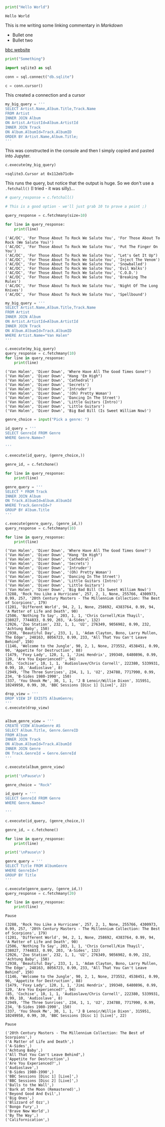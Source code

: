 ```python
print("Hello World")
```

    Hello World


This is me writing some linking commentary in _Markdown_
- Bullet one
- Bullet two

[bbc website](http://bbc.co.uk)


```python
print("Something")
```


```python
import sqlite3 as sql

conn = sql.connect("db.sqlite")

c = conn.cursor()
```

This created a connection and a cursor



```python
my_big_query = '''
SELECT Artist.Name,Album.Title,Track.Name
FROM Artist
INNER JOIN Album
ON Artist.ArtistId=Album.ArtistId
INNER JOIN Track
ON Album.AlbumId=Track.AlbumID
ORDER BY Artist.Name,Album.Title;
'''
```

This was constructed in the console and then I simply copied and pasted into Jupyter.


```python
c.execute(my_big_query)

```




    <sqlite3.Cursor at 0x112eb71c0>



This runs the query, but notice that the output is huge. So we don't use a `.fetchall()` (I tried - it was silly)...


```python
# query_response = c.fetchall()

# This is a good option - we'll just grab 10 to prove a point ;)

query_response = c.fetchmany(size=10)
```




```python
for line in query_response:
    print(line)

```

    ('AC/DC', 'For Those About To Rock We Salute You', 'For Those About To Rock (We Salute You)')
    ('AC/DC', 'For Those About To Rock We Salute You', 'Put The Finger On You')
    ('AC/DC', 'For Those About To Rock We Salute You', "Let's Get It Up")
    ('AC/DC', 'For Those About To Rock We Salute You', 'Inject The Venom')
    ('AC/DC', 'For Those About To Rock We Salute You', 'Snowballed')
    ('AC/DC', 'For Those About To Rock We Salute You', 'Evil Walks')
    ('AC/DC', 'For Those About To Rock We Salute You', 'C.O.D.')
    ('AC/DC', 'For Those About To Rock We Salute You', 'Breaking The Rules')
    ('AC/DC', 'For Those About To Rock We Salute You', 'Night Of The Long Knives')
    ('AC/DC', 'For Those About To Rock We Salute You', 'Spellbound')



```python
my_big_query = '''
SELECT Artist.Name,Album.Title,Track.Name
FROM Artist
INNER JOIN Album
ON Artist.ArtistId=Album.ArtistId
INNER JOIN Track
ON Album.AlbumId=Track.AlbumID
WHERE Artist.Name="Van Halen"
'''

c.execute(my_big_query)
query_response = c.fetchmany(10)
for line in query_response:
    print(line)
```

    ('Van Halen', 'Diver Down', 'Where Have All The Good Times Gone?')
    ('Van Halen', 'Diver Down', "Hang 'Em High")
    ('Van Halen', 'Diver Down', 'Cathedral')
    ('Van Halen', 'Diver Down', 'Secrets')
    ('Van Halen', 'Diver Down', 'Intruder')
    ('Van Halen', 'Diver Down', '(Oh) Pretty Woman')
    ('Van Halen', 'Diver Down', 'Dancing In The Street')
    ('Van Halen', 'Diver Down', 'Little Guitars (Intro)')
    ('Van Halen', 'Diver Down', 'Little Guitars')
    ('Van Halen', 'Diver Down', 'Big Bad Bill (Is Sweet William Now)')



```python
genre_choice = input("Pick a genre: ")

id_query = '''
SELECT GenreId FROM Genre
WHERE Genre.Name=?

'''

c.execute(id_query, (genre_choice,))

genre_id, = c.fetchone()

for line in query_response:
    print(line)

genre_query = '''
SELECT * FROM Track
INNER JOIN Album
ON Track.AlbumId=Album.AlbumId
WHERE Track.GenreId=?
GROUP BY Album.Title
'''

c.execute(genre_query, (genre_id,))
query_response = c.fetchmany(10)

for line in query_response:
    print(line)

```

    ('Van Halen', 'Diver Down', 'Where Have All The Good Times Gone?')
    ('Van Halen', 'Diver Down', "Hang 'Em High")
    ('Van Halen', 'Diver Down', 'Cathedral')
    ('Van Halen', 'Diver Down', 'Secrets')
    ('Van Halen', 'Diver Down', 'Intruder')
    ('Van Halen', 'Diver Down', '(Oh) Pretty Woman')
    ('Van Halen', 'Diver Down', 'Dancing In The Street')
    ('Van Halen', 'Diver Down', 'Little Guitars (Intro)')
    ('Van Halen', 'Diver Down', 'Little Guitars')
    ('Van Halen', 'Diver Down', 'Big Bad Bill (Is Sweet William Now)')
    (3288, 'Rock You Like a Hurricane', 257, 2, 1, None, 255766, 4300973, 0.99, 257, '20th Century Masters - The Millennium Collection: The Best of Scorpions', 179)
    (1201, 'Different World', 94, 2, 1, None, 258692, 4383764, 0.99, 94, 'A Matter of Life and Death', 90)
    (2506, 'Nothing To Say', 203, 1, 1, 'Chris Cornell/Kim Thayil', 238027, 7744833, 0.99, 203, 'A-Sides', 132)
    (2926, 'Zoo Station', 232, 1, 1, 'U2', 276349, 9056902, 0.99, 232, 'Achtung Baby', 150)
    (2938, 'Beautiful Day', 233, 1, 1, 'Adam Clayton, Bono, Larry Mullen, The Edge', 248163, 8056723, 0.99, 233, "All That You Can't Leave Behind", 150)
    (1146, 'Welcome to the Jungle', 90, 2, 1, None, 273552, 4538451, 0.99, 90, 'Appetite for Destruction', 88)
    (1479, 'Foxy Lady', 120, 1, 1, 'Jimi Hendrix', 199340, 6480896, 0.99, 120, 'Are You Experienced?', 94)
    (85, 'Cochise', 10, 1, 1, 'Audioslave/Chris Cornell', 222380, 5339931, 0.99, 10, 'Audioslave', 8)
    (2949, 'The Three Sunrises', 234, 1, 1, 'U2', 234788, 7717990, 0.99, 234, 'B-Sides 1980-1990', 150)
    (337, 'You Shook Me', 30, 1, 1, 'J B Lenoir/Willie Dixon', 315951, 10249958, 0.99, 30, 'BBC Sessions [Disc 1] [Live]', 22)



```python
drop_view = '''
DROP VIEW IF EXISTS AlbumGenre;
'''
c.execute(drop_view)


album_genre_view = '''
CREATE VIEW AlbumGenre AS
SELECT Album.Title, Genre.GenreID
FROM Album
INNER JOIN Track
ON Album.AlbumId=Track.AlbumId
INNER JOIN Genre
ON Track.GenreId = Genre.GenreId
'''

c.execute(album_genre_view)

print('\nPause\n')

genre_choice = "Rock"

id_query = '''
SELECT GenreId FROM Genre
WHERE Genre.Name=?

'''

c.execute(id_query, (genre_choice,))

genre_id, = c.fetchone()

for line in query_response:
    print(line)

print('\nPause\n')

genre_query = '''
SELECT Title FROM AlbumGenre
WHERE GenreId=?
GROUP BY Title
'''

c.execute(genre_query, (genre_id,))
query_response = c.fetchmany(20)

for line in query_response:
    print(line)
```

    
    Pause
    
    (3288, 'Rock You Like a Hurricane', 257, 2, 1, None, 255766, 4300973, 0.99, 257, '20th Century Masters - The Millennium Collection: The Best of Scorpions', 179)
    (1201, 'Different World', 94, 2, 1, None, 258692, 4383764, 0.99, 94, 'A Matter of Life and Death', 90)
    (2506, 'Nothing To Say', 203, 1, 1, 'Chris Cornell/Kim Thayil', 238027, 7744833, 0.99, 203, 'A-Sides', 132)
    (2926, 'Zoo Station', 232, 1, 1, 'U2', 276349, 9056902, 0.99, 232, 'Achtung Baby', 150)
    (2938, 'Beautiful Day', 233, 1, 1, 'Adam Clayton, Bono, Larry Mullen, The Edge', 248163, 8056723, 0.99, 233, "All That You Can't Leave Behind", 150)
    (1146, 'Welcome to the Jungle', 90, 2, 1, None, 273552, 4538451, 0.99, 90, 'Appetite for Destruction', 88)
    (1479, 'Foxy Lady', 120, 1, 1, 'Jimi Hendrix', 199340, 6480896, 0.99, 120, 'Are You Experienced?', 94)
    (85, 'Cochise', 10, 1, 1, 'Audioslave/Chris Cornell', 222380, 5339931, 0.99, 10, 'Audioslave', 8)
    (2949, 'The Three Sunrises', 234, 1, 1, 'U2', 234788, 7717990, 0.99, 234, 'B-Sides 1980-1990', 150)
    (337, 'You Shook Me', 30, 1, 1, 'J B Lenoir/Willie Dixon', 315951, 10249958, 0.99, 30, 'BBC Sessions [Disc 1] [Live]', 22)
    
    Pause
    
    ('20th Century Masters - The Millennium Collection: The Best of Scorpions',)
    ('A Matter of Life and Death',)
    ('A-Sides',)
    ('Achtung Baby',)
    ("All That You Can't Leave Behind",)
    ('Appetite for Destruction',)
    ('Are You Experienced?',)
    ('Audioslave',)
    ('B-Sides 1980-1990',)
    ('BBC Sessions [Disc 1] [Live]',)
    ('BBC Sessions [Disc 2] [Live]',)
    ('Balls to the Wall',)
    ('Bark at the Moon (Remastered)',)
    ('Beyond Good And Evil',)
    ('Big Ones',)
    ('Blizzard of Ozz',)
    ('Bongo Fury',)
    ('Brave New World',)
    ('By The Way',)
    ('Californication',)



```python

```
